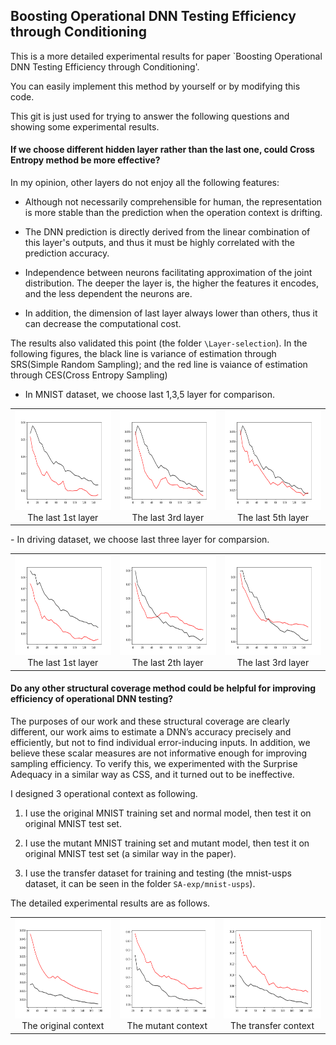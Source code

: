 ## Boosting Operational DNN Testing Efficiency through Conditioning

This is a more detailed experimental results for paper `Boosting Operational DNN Testing Efficiency through Conditioning'.

You can easily implement this method by yourself or by modifying this code.

This git is just used for trying to answer the following questions and showing some experimental results.

#### If we choose different hidden layer rather than the last one, could Cross Entropy method be more effective?

In my opinion, other layers do not enjoy all the following features: 

-  Although not necessarily comprehensible for human,  the representation is more stable than the prediction when the operation context is drifting. 

-  The DNN prediction is directly derived from the linear combination of this layer's outputs, and thus it must be highly correlated with the prediction accuracy. 
- Independence between neurons facilitating approximation of the joint distribution. The deeper the layer is, the higher the features it encodes, and the less dependent the neurons are. 
- In addition, the dimension of last layer always lower than others, thus it can decrease the computational cost.

The results also validated this point (the folder `\Layer-selection`). 
In the following figures, the black line is variance of estimation through SRS(Simple Random Sampling); and the red line is vaiance of estimation through CES(Cross Entropy Sampling)

- In MNIST dataset, we choose last 1,3,5 layer for comparison.
<table>
    <tr>
        <td ><center><img src="/fig/layer_exp_mnist1.png" , height=160px>The last 1st  layer </center></td>
        <td ><center><img src="/fig/layer_exp_mnist2.png"  , height=160px>The last 3rd layer</center></td>
        <td ><center><img src="/fig/layer_exp_mnist3.png" , height=160px >The last 5th layer</center></td>
    </tr>
</table>
- In driving dataset, we choose last three layer for comparsion. 
<table>
    <tr>
        <td ><center><img src="/fig/layer_exp_driving1.png" , height=160px>The last 1st  layer </center></td>
        <td ><center><img src="/fig/layer_exp_driving2.png"  , height=160px>The last 2th layer</center></td>
        <td ><center><img src="/fig/layer_exp_driving3.png" , height=160px >The last 3rd layer</center></td>
    </tr>
</table>

#### Do any other structural coverage method could be helpful for improving efficiency of operational DNN testing?

The purposes of our work and these structural coverage are clearly different, our work aims to estimate a DNN’s accuracy precisely and efficiently, but not to find individual error-inducing inputs. In addition, we believe these scalar measures are not informative
enough for improving sampling efficiency. To verify this, we experimented
with the Surprise Adequacy in a similar way as CSS, and it turned out to be ineffective. 

I designed 3 operational context as following. 

1. I use the original MNIST training set and normal model, then test it on original MNIST test set. 

2. I use the mutant MNIST training set and mutant model, then test it on original MNIST test set (a similar way in the paper). 

3. I use the transfer dataset for training and testing (the mnist-usps dataset, it can be seen in the folder `SA-exp/mnist-usps`). 

The detailed experimental results are as follows.

<table>
    <tr>
        <td ><center><img src="/fig/SA_exp_original.png" , height=160px>The original context </center></td>
        <td ><center><img src="/fig/SA_exp_mutant.png"  , height=160px>The mutant context</center></td>
        <td ><center><img src="/fig/SA_exp_transfer.png" , height=160px >The transfer context</center></td>
    </tr>
</table>


#### 